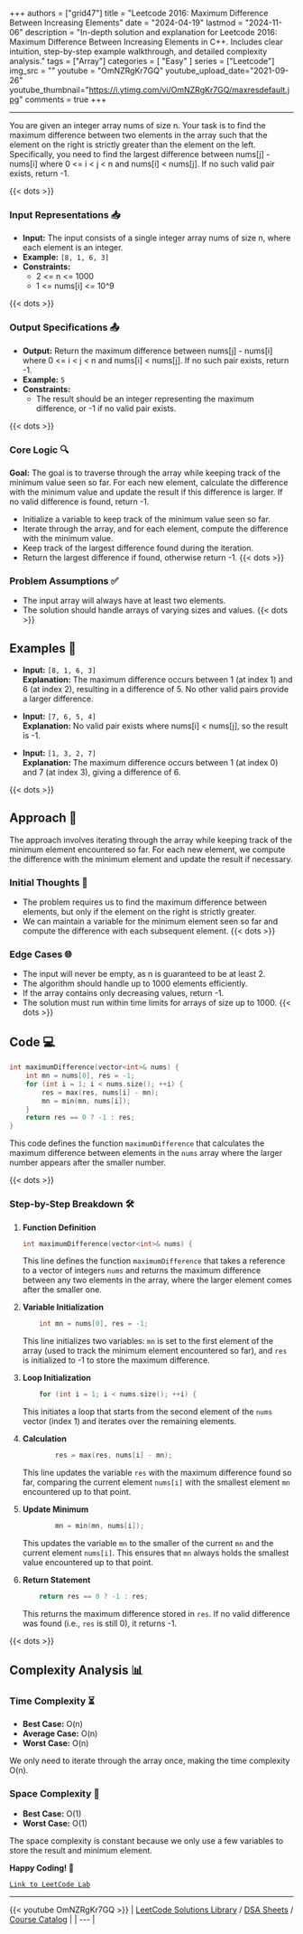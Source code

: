 
+++
authors = ["grid47"]
title = "Leetcode 2016: Maximum Difference Between Increasing Elements"
date = "2024-04-19"
lastmod = "2024-11-06"
description = "In-depth solution and explanation for Leetcode 2016: Maximum Difference Between Increasing Elements in C++. Includes clear intuition, step-by-step example walkthrough, and detailed complexity analysis."
tags = ["Array"]
categories = [
    "Easy"
]
series = ["Leetcode"]
img_src = ""
youtube = "OmNZRgKr7GQ"
youtube_upload_date="2021-09-26"
youtube_thumbnail="https://i.ytimg.com/vi/OmNZRgKr7GQ/maxresdefault.jpg"
comments = true
+++



---
You are given an integer array nums of size n. Your task is to find the maximum difference between two elements in the array such that the element on the right is strictly greater than the element on the left. Specifically, you need to find the largest difference between nums[j] - nums[i] where 0 <= i < j < n and nums[i] < nums[j]. If no such valid pair exists, return -1.
<!--more-->
{{< dots >}}
### Input Representations 📥
- **Input:** The input consists of a single integer array nums of size n, where each element is an integer.
- **Example:** `[8, 1, 6, 3]`
- **Constraints:**
	- 2 <= n <= 1000
	- 1 <= nums[i] <= 10^9

{{< dots >}}
### Output Specifications 📤
- **Output:** Return the maximum difference between nums[j] - nums[i] where 0 <= i < j < n and nums[i] < nums[j]. If no such pair exists, return -1.
- **Example:** `5`
- **Constraints:**
	- The result should be an integer representing the maximum difference, or -1 if no valid pair exists.

{{< dots >}}
### Core Logic 🔍
**Goal:** The goal is to traverse through the array while keeping track of the minimum value seen so far. For each new element, calculate the difference with the minimum value and update the result if this difference is larger. If no valid difference is found, return -1.

- Initialize a variable to keep track of the minimum value seen so far.
- Iterate through the array, and for each element, compute the difference with the minimum value.
- Keep track of the largest difference found during the iteration.
- Return the largest difference if found, otherwise return -1.
{{< dots >}}
### Problem Assumptions ✅
- The input array will always have at least two elements.
- The solution should handle arrays of varying sizes and values.
{{< dots >}}
## Examples 🧩
- **Input:** `[8, 1, 6, 3]`  \
  **Explanation:** The maximum difference occurs between 1 (at index 1) and 6 (at index 2), resulting in a difference of 5. No other valid pairs provide a larger difference.

- **Input:** `[7, 6, 5, 4]`  \
  **Explanation:** No valid pair exists where nums[i] < nums[j], so the result is -1.

- **Input:** `[1, 3, 2, 7]`  \
  **Explanation:** The maximum difference occurs between 1 (at index 0) and 7 (at index 3), giving a difference of 6.

{{< dots >}}
## Approach 🚀
The approach involves iterating through the array while keeping track of the minimum element encountered so far. For each new element, we compute the difference with the minimum element and update the result if necessary.

### Initial Thoughts 💭
- The problem requires us to find the maximum difference between elements, but only if the element on the right is strictly greater.
- We can maintain a variable for the minimum element seen so far and compute the difference with each subsequent element.
{{< dots >}}
### Edge Cases 🌐
- The input will never be empty, as n is guaranteed to be at least 2.
- The algorithm should handle up to 1000 elements efficiently.
- If the array contains only decreasing values, return -1.
- The solution must run within time limits for arrays of size up to 1000.
{{< dots >}}
## Code 💻
```cpp
int maximumDifference(vector<int>& nums) {
    int mn = nums[0], res = -1;
    for (int i = 1; i < nums.size(); ++i) {
        res = max(res, nums[i] - mn);
        mn = min(mn, nums[i]);
    }
    return res == 0 ? -1 : res;
}
```

This code defines the function `maximumDifference` that calculates the maximum difference between elements in the `nums` array where the larger number appears after the smaller number.

{{< dots >}}
### Step-by-Step Breakdown 🛠️
1. **Function Definition**
	```cpp
	int maximumDifference(vector<int>& nums) {
	```
	This line defines the function `maximumDifference` that takes a reference to a vector of integers `nums` and returns the maximum difference between any two elements in the array, where the larger element comes after the smaller one.

2. **Variable Initialization**
	```cpp
	    int mn = nums[0], res = -1;
	```
	This line initializes two variables: `mn` is set to the first element of the array (used to track the minimum element encountered so far), and `res` is initialized to -1 to store the maximum difference.

3. **Loop Initialization**
	```cpp
	    for (int i = 1; i < nums.size(); ++i) {
	```
	This initiates a loop that starts from the second element of the `nums` vector (index 1) and iterates over the remaining elements.

4. **Calculation**
	```cpp
	        res = max(res, nums[i] - mn);
	```
	This line updates the variable `res` with the maximum difference found so far, comparing the current element `nums[i]` with the smallest element `mn` encountered up to that point.

5. **Update Minimum**
	```cpp
	        mn = min(mn, nums[i]);
	```
	This updates the variable `mn` to the smaller of the current `mn` and the current element `nums[i]`. This ensures that `mn` always holds the smallest value encountered up to that point.

6. **Return Statement**
	```cpp
	    return res == 0 ? -1 : res;
	```
	This returns the maximum difference stored in `res`. If no valid difference was found (i.e., `res` is still 0), it returns -1.

{{< dots >}}
## Complexity Analysis 📊
### Time Complexity ⏳
- **Best Case:** O(n)
- **Average Case:** O(n)
- **Worst Case:** O(n)

We only need to iterate through the array once, making the time complexity O(n).

### Space Complexity 💾
- **Best Case:** O(1)
- **Worst Case:** O(1)

The space complexity is constant because we only use a few variables to store the result and minimum element.

**Happy Coding! 🎉**


[`Link to LeetCode Lab`](https://leetcode.com/problems/maximum-difference-between-increasing-elements/description/)

---
{{< youtube OmNZRgKr7GQ >}}
| [LeetCode Solutions Library](https://grid47.xyz/leetcode/) / [DSA Sheets](https://grid47.xyz/sheets/) / [Course Catalog](https://grid47.xyz/courses/) |
| --- |
